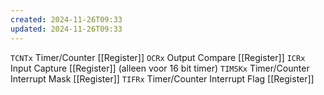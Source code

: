 ```yaml
---
created: 2024-11-26T09:33
updated: 2024-11-26T09:33
---
```

`TCNTx` Timer/Counter [[Register]]
`OCRx` Output Compare [[Register]]
`ICRx` Input Capture [[Register]] (alleen voor 16 bit timer)
`TIMSKx` Timer/Counter Interrupt Mask [[Register]]
`TIFRx` Timer/Counter Interrupt Flag [[Register]]